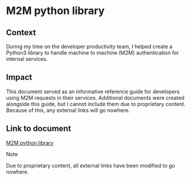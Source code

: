 # M2M python library

## Context

During my time on the developer productivity team, I helped create a Python3 library to handle machine to machine (M2M) authentication for internal services.

## Impact

This document served as an informative reference guide for developers using M2M requests in their services. Additional documents were created alongside this guide, but I cannot include them due to proprietary content. Because of this, any external links will go nowhere.

## Link to document

[M2M python library](pythonLibrary.md)

> [!NOTE]
> Due to proprietary content, all external links have been modified to go nowhere.